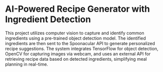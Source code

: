 # AI-Powered Recipe Generator with Ingredient Detection
This project utilizes computer vision to capture and identify common ingredients using a pre-trained object detection model. The identified ingredients are then sent to the Spoonacular API to generate personalized recipe suggestions. The system integrates TensorFlow for object detection, OpenCV for capturing images via webcam, and uses an external API for retrieving recipe data based on detected ingredients, simplifying meal planning in real-time.
